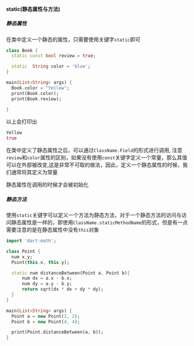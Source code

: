 #### static(静态属性与方法)

##### 静态属性

在类中定义一个静态的属性，只需要使用关键字`static`即可

```dart
class Book {
  static const bool review = true;

  static  String color = 'blue';
}

main(List<String> args) {
  Book.color = "Yellow";
  print(Book.color);
  print(Book.review);
  
}
```
以上会打印出

```dart
Yellow
true
```

在类中定义了静态属性之后，可以通过`ClassName.Field`的形式进行调用,
注意`review`和`color`属性的区别，如果没有使用`const`关键字定义一个常量，那么其值可以在外部被改变,这是非常不可取的做法，因此，定义一个静态属性的时候，我们通常将其定义为常量

静态属性在调用的时候才会被初始化

##### 静态方法

使用`static`关键字可以定义一个方法为静态方法，对于一个静态方法的访问与访问静态属性是一样的，即使用`ClassName.staticMethodName`的形式，但是有一点需要注意的是在静态属性中没有`this`对象

```dart
import 'dart:math';

class Point {
  num x,y;
  Point(this.x, this.y);

  static num distanceBetween(Point a, Point b){
      num dx = a.x - b.x;
      num dy = a.y - b.y;
      return sqrt(dx * dx + dy * dy);
  }
}

main(List<String> args) {
  Point a = new Point(2, 2);
  Point b = new Point(4, 4);

  print(Point.distanceBetween(a, b));
}
```